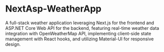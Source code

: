 # NextAsp-WeatherApp
A full-stack weather application leveraging Next.js for the frontend and ASP.NET Core Web API for the backend, featuring real-time weather data integration with OpenWeatherMap API, implementing client-side state management with React hooks, and utilizing Material-UI for responsive design.
